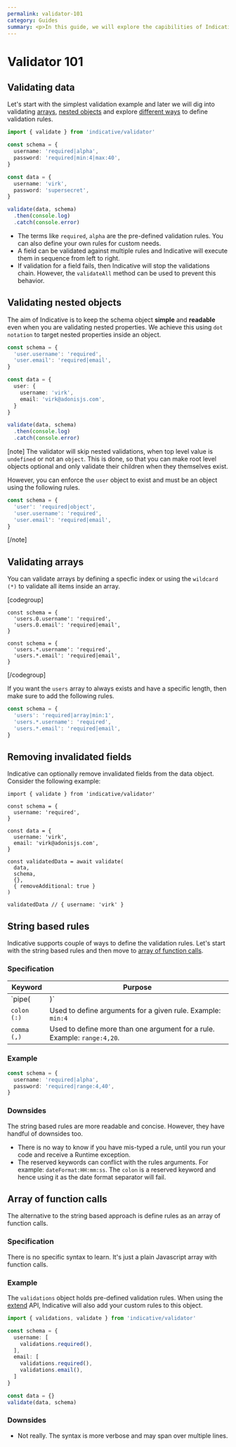 ```yaml
---
permalink: validator-101
category: Guides
summary: <p>In this guide, we will explore the capibilities of Indicative to validate nested <strong>objects</strong> and <strong>arrays</strong>, along with the option to remove unvalidated properties from the data object.</p>
---
```


# Validator 101

## Validating data
Let's start with the simplest validation example and later we will dig into validating [arrays](#validating-arrays), [nested objects](#validating-nested-objects) and explore [different ways](#string-based-rules) to define validation rules.

```ts
import { validate } from 'indicative/validator'

const schema = {
  username: 'required|alpha',
  password: 'required|min:4|max:40',
}

const data = {
  username: 'virk',
  password: 'supersecret',
}

validate(data, schema)
  .then(console.log)
  .catch(console.error)
```

- The terms like `required`, `alpha` are the pre-defined validation rules. You can also define your own rules for custom needs.
- A field can be validated against multiple rules and Indicative will execute them in sequence from left to right.
- If validation for a field fails, then Indicative will stop the validations chain. However, the `validateAll` method can be used to prevent this behavior.

## Validating nested objects
The aim of Indicative is to keep the schema object **simple** and **readable** even when you are validating nested properties. We achieve this using `dot notation` to target nested properties inside an object.

```ts
const schema = {
  'user.username': 'required',
  'user.email': 'required|email',
}

const data = {
  user: {
    username: 'virk',
    email: 'virk@adonisjs.com',
  }
}

validate(data, schema)
  .then(console.log)
  .catch(console.error)
```

[note]
The validator will skip nested validations, when top level value is `undefined` or not an `object`. This is done, so that you can make root level objects optional and only validate their children when they themselves exist.

However, you can enforce the `user` object to exist and must be an object using the following rules.

```ts
const schema = {
  'user': 'required|object',
  'user.username': 'required',
  'user.email': 'required|email',
}
```
[/note]

## Validating arrays

You can validate arrays by defining a specfic index or using the `wildcard (*)` to validate all items inside an array.

[codegroup]
```ts{}{Specific index}
const schema = {
  'users.0.username': 'required',
  'users.0.email': 'required|email',
}
```

```ts{}{Wildcard}
const schema = {
  'users.*.username': 'required',
  'users.*.email': 'required|email',
}
```
[/codegroup]

If you want the `users` array to always exists and have a specific length, then make sure to add the following rules.

```ts
const schema = {
  'users': 'required|array|min:1',
  'users.*.username': 'required',
  'users.*.email': 'required|email',
}
```

## Removing invalidated fields
Indicative can optionally remove invalidated fields from the data object. Consider the following example:

```ts{16, 19}
import { validate } from 'indicative/validator'

const schema = {
  username: 'required',
}

const data = {
  username: 'virk',
  email: 'virk@adonisjs.com',
}

const validatedData = await validate(
  data,
  schema,
  {},
  { removeAdditional: true }
)

validatedData // { username: 'virk' }
```

## String based rules
Indicative supports couple of ways to define the validation rules. Let's start with the string based rules and then move to [array of function calls](#array-of-function-calls).

### Specification

| Keyword | Purpose |
|---------|----------|
| `pipe(|)` | Used to separate two or more rules. Example: `required|email`. |
| `colon (:)` | Used to define arguments for a given rule. Example: `min:4` |
| `comma (,)` | Used to define more than one argument for a rule. Example: `range:4,20`. |

### Example
```ts
const schema = {
  username: 'required|alpha',
  password: 'required|range:4,40',
}
```

### Downsides
The string based rules are more readable and concise. However, they have handful of downsides too.

- There is no way to know if you have mis-typed a rule, until you run your code and receive a Runtime exception.
- The reserved keywords can conflict with the rules arguments. For example: `dateFormat:HH:mm:ss`. The `colon` is a reserved keyword and hence using it as the date format separator will fail.

## Array of function calls
The alternative to the string based approach is define rules as an array of function calls.

### Specification
There is no specific syntax to learn. It's just a plain Javascript array with function calls.

### Example
The `validations` object holds pre-defined validation rules. When using the [extend](extend) API, Indicative will also add your custom rules to this object.

```ts
import { validations, validate } from 'indicative/validator'

const schema = {
  username: [
    validations.required(),
  ],
  email: [
    validations.required(),
    validations.email(),  
  ]
}

const data = {}
validate(data, schema)
```

### Downsides

- Not really. The syntax is more verbose and may span over multiple lines.
